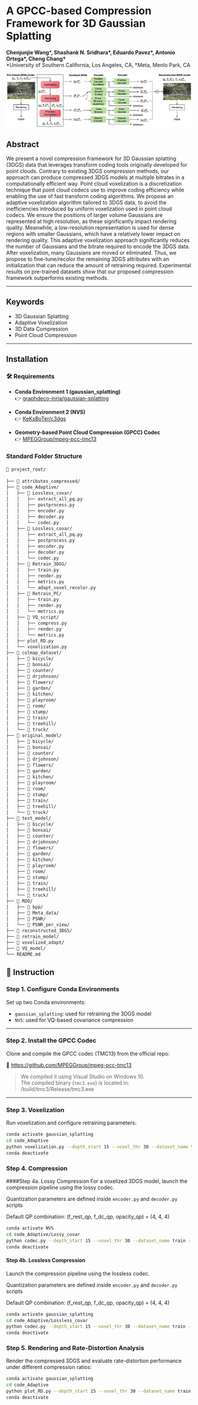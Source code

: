 # A GPCC-based Compression Framework for 3D Gaussian Splatting

**Chenjunjie Wang\*, Shashank N. Sridhara\*, Eduardo Pavez\*, Antonio Ortega\*, Cheng Chang†**  
\*University of Southern California, Los Angeles, CA, 
†Meta, Menlo Park, CA  

![3DGS Demo](images/pipeline.png)

## Abstract

We present a novel compression framework for 3D Gaussian splatting (3DGS) data that leverages transform coding tools originally developed for point clouds. Contrary to existing 3DGS compression methods, our approach can produce compressed 3DGS models at multiple bitrates in a computationally efficient way. Point cloud voxelization is a discretization technique that point cloud codecs use to improve coding efficiency while enabling the use of fast transform coding algorithms. We propose an adaptive voxelization algorithm tailored to 3DGS data, to avoid the inefficiencies introduced by uniform voxelization used in point cloud codecs. We ensure the positions of larger volume Gaussians are represented at high resolution, as these significantly impact rendering quality. Meanwhile, a low-resolution representation is used for dense regions with smaller Gaussians, which have a relatively lower impact on rendering quality. This adaptive voxelization approach significantly reduces the number of Gaussians and the bitrate required to encode the 3DGS data. After voxelization, many Gaussians are moved or eliminated. Thus, we propose to fine-tune/recolor the remaining 3DGS attributes with an initialization that can reduce the amount of retraining required. Experimental results on pre-trained datasets show that our proposed compression framework outperforms existing methods.

---

## Keywords

- 3D Gaussian Splatting  
- Adaptive Voxelization  
- 3D Data Compression  
- Point Cloud Compression

---

## Installation

### 🛠️ Requirements

- **Conda Environment 1 (gaussian_splatting)**  
  👉 [graphdeco-inria/gaussian-splatting](https://github.com/graphdeco-inria/gaussian-splatting)

- **Conda Environment 2 (NVS)**  
  👉 [KeKsBoTer/c3dgs](https://github.com/KeKsBoTer/c3dgs/tree/master)

- **Geometry-based Point Cloud Compression (GPCC) Codec**  
  👉 [MPEGGroup/mpeg-pcc-tmc13](https://github.com/MPEGGroup/mpeg-pcc-tmc13)


### Standard Folder Structure
```text
📁 project_root/

├── 📁 attributes_compressed/
├── 📁 code_Adaptive/
│   ├── 📁 Lossless_covar/
│   │   ├── extract_all_pq.py
│   │   ├── postprocess.py
│   │   ├── encoder.py
│   │   ├── decoder.py
│   │   └── codec.py
│   ├── 📁 Lossless_covar/
│   │   ├── extract_all_pq.py
│   │   ├── postprocess.py
│   │   ├── encoder.py
│   │   ├── decoder.py
│   │   └── codec.py
│   ├── 📁 Retrain_3DGS/
│   │   ├── train.py
│   │   ├── render.py
│   │   ├── metrics.py
│   │   └── adapt_voxel_recolor.py
│   ├── 📁 Retrain_PC/
│   │   ├── train.py
│   │   ├── render.py
│   │   └── metrics.py
│   ├── 📁 VQ_script/
│   │   ├── compress.py
│   │   ├── render.py
│   │   └── metrics.py
│   ├── plot_RD.py
│   └── voxelization.py
├── 📁 colmap_dataset/
│   ├── 📁 bicycle/
│   ├── 📁 bonsai/
│   ├── 📁 counter/
│   ├── 📁 drjohnson/
│   ├── 📁 flowers/
│   ├── 📁 garden/
│   ├── 📁 kitchen/
│   ├── 📁 playroom/
│   ├── 📁 room/
│   ├── 📁 stump/
│   ├── 📁 train/
│   ├── 📁 treehill/
│   └── 📁 truck/
├── 📁 original_model/
│   ├── 📁 bicycle/
│   ├── 📁 bonsai/
│   ├── 📁 counter/
│   ├── 📁 drjohnson/
│   ├── 📁 flowers/
│   ├── 📁 garden/
│   ├── 📁 kitchen/
│   ├── 📁 playroom/
│   ├── 📁 room/
│   ├── 📁 stump/
│   ├── 📁 train/
│   ├── 📁 treehill/
│   └── 📁 truck/
├── 📁 test_model/
│   ├── 📁 bicycle/
│   ├── 📁 bonsai/
│   ├── 📁 counter/
│   ├── 📁 drjohnson/
│   ├── 📁 flowers/
│   ├── 📁 garden/
│   ├── 📁 kitchen/
│   ├── 📁 playroom/
│   ├── 📁 room/
│   ├── 📁 stump/
│   ├── 📁 train/
│   ├── 📁 treehill/
│   └── 📁 truck/
├── 📁 RDO/
│   ├── 📁 bpp/
│   ├── 📁 Meta_data/
│   ├── 📁 PSNR/
│   └── 📁 PSNR_per_view/
├── 📁 reconstructed_3DGS/
├── 📁 retrain_model/
├── 📁 voxelized_adapt/
├── 📁 VQ_model/
└── README.md
```

## 📘 Instruction

### Step 1. Configure Conda Environments

Set up two Conda environments:

- `gaussian_splatting`: used for retraining the 3DGS model  
- `NVS`: used for VQ-based covariance compression

---

### Step 2. Install the GPCC Codec

Clone and compile the GPCC codec (TMC13) from the official repo:

🔗 https://github.com/MPEGGroup/mpeg-pcc-tmc13

> We compiled it using Visual Studio on Windows 10.  
> The compiled binary (`tmc3.exe`) is located in:
/build/tmc3/Release/tmc3.exe

---

### Step 3. Voxelization

Run voxelization and configure retraining parameters:

```bash
conda activate gaussian_splatting
cd code_Adaptive
python voxelization.py --depth_start 15 --voxel_thr 30 --dataset_name train --retrain_mode 3DGS --use_adaptive false --iterations 15000
conda deactivate
```

### Step 4. Compression
####Step 4a. Lossy Compression
For a voxelized 3DGS model, launch the compression pipeline using the lossy codec.

Quantization parameters are defined inside `encoder.py` and `decoder.py` scripts

Default QP combination:
(f_rest_qp, f_dc_qp, opacity_qp) = (4, 4, 4)

```bash
conda activate NVS
cd code_Adaptive/Lossy_covar
python codec.py --depth_start 15 --voxel_thr 30 --dataset_name train --retrain_mode 3DGS --use_adaptive false
conda deactivate
```

#### Step 4b. Lossless Compression
Launch the compression pipeline using the lossless codec.

Quantization parameters are defined inside `encoder.py` and `decoder.py` scripts

Default QP combination:
(f_rest_qp, f_dc_qp, opacity_qp) = (4, 4, 4)

```bash
conda activate gaussian_splatting
cd code_Adaptive/Lossless_covar
python codec.py --depth_start 15 --voxel_thr 30 --dataset_name train --retrain_mode 3DGS --use_adaptive false
conda deactivate
```

### Step 5. Rendering and Rate-Distortion Analysis
Render the compressed 3DGS and evaluate rate-distortion performance under different compression ratios:

```bash
conda activate gaussian_splatting
cd code_Adaptive
python plot_RD.py --depth_start 15 --voxel_thr 30 --dataset_name train --retrain_mode 3DGS --use_adaptive false --comp_mode lossless
conda deactivate
```

